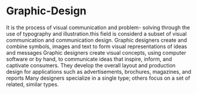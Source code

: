 # Graphic-Design
It is the process of visual communication and problem- solving through the use of typography and illustration.this field is considerd a subset of visual communication and communication design. 
Graphic designers create and combine symbols, images and text to form visual representations of ideas and messages
Graphic designers create visual concepts, using computer software or by hand, to communicate ideas that inspire, inform, and captivate consumers. They develop the overall layout and production design for applications such as advertisements, brochures, magazines, and reports
Many designers specialize in a single type; others focus on a set of related, similar types.
